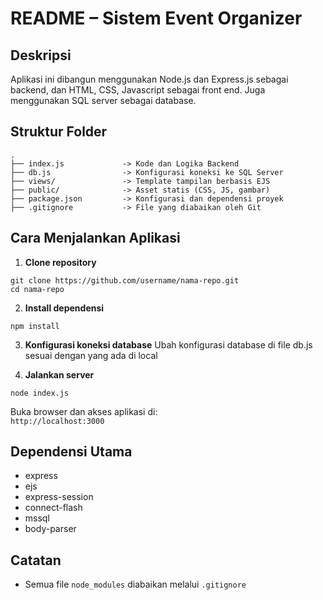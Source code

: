 
# README – Sistem Event Organizer

## Deskripsi
Aplikasi ini dibangun menggunakan Node.js dan Express.js sebagai backend, dan HTML, CSS, Javascript sebagai front end. Juga menggunakan SQL server sebagai database.

## Struktur Folder

```
.
├── index.js             -> Kode dan Logika Backend
├── db.js                -> Konfigurasi koneksi ke SQL Server
├── views/               -> Template tampilan berbasis EJS
├── public/              -> Asset statis (CSS, JS, gambar)
├── package.json         -> Konfigurasi dan dependensi proyek
├── .gitignore           -> File yang diabaikan oleh Git
```

## Cara Menjalankan Aplikasi

1. **Clone repository**
```
git clone https://github.com/username/nama-repo.git
cd nama-repo
```

2. **Install dependensi**
```
npm install
```

3. **Konfigurasi koneksi database**
Ubah konfigurasi database di file db.js sesuai dengan yang ada di local

4. **Jalankan server**
```
node index.js
```

Buka browser dan akses aplikasi di:  
`http://localhost:3000`

## Dependensi Utama
- express
- ejs
- express-session
- connect-flash
- mssql
- body-parser 

## Catatan
- Semua file `node_modules` diabaikan melalui `.gitignore`

